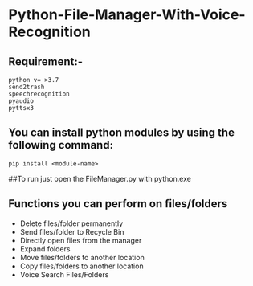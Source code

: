 # Python-File-Manager-With-Voice-Recognition

## Requirement:-
```
python v= >3.7
send2trash
speechrecognition
pyaudio
pyttsx3
```
## You can install python modules by using the following command:
```pip install <module-name>```

##To run just open the FileManager.py with python.exe

## Functions you can perform on files/folders
* Delete files/folder permanently
* Send files/folder to Recycle Bin
* Directly open files from the manager
* Expand folders
* Move files/folders to another location
* Copy files/folders to another location	
* Voice Search Files/Folders
